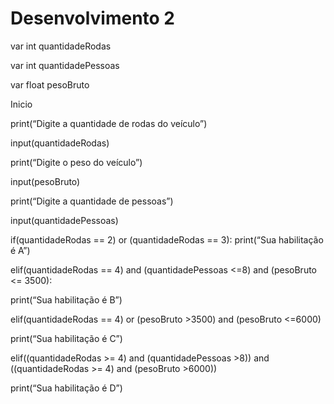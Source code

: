 # Desenvolvimento 2

var int quantidadeRodas

var int quantidadePessoas

var float pesoBruto


Inicio

print(“Digite a quantidade de rodas do veículo”)

input(quantidadeRodas)

print(“Digite o peso do veículo”)

input(pesoBruto)

print(“Digite a quantidade de pessoas”)

input(quantidadePessoas)

if(quantidadeRodas == 2) or (quantidadeRodas == 3):
print(“Sua habilitação é A”)

elif(quantidadeRodas == 4) and (quantidadePessoas <=8) and (pesoBruto <= 3500):

print(“Sua habilitação é B”)

elif(quantidadeRodas == 4) or (pesoBruto >3500) and (pesoBruto <=6000)

print(“Sua habilitação é C”)

elif((quantidadeRodas >= 4) and (quantidadePessoas >8)) and ((quantidadeRodas >= 4) and (pesoBruto >6000))

print(“Sua habilitação é D”)
